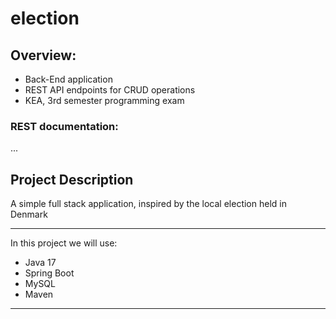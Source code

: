 # election

## Overview:

<ul>
 <li> Back-End application </li>
 <li> REST API endpoints for CRUD operations </li> 
 <li> KEA, 3rd semester programming exam </li> 
</ul>

### REST documentation:

...

## Project Description

A simple full stack application, inspired by the local election held in Denmark </li>

<hr>

In this project we will use:

<ul>
  <li>Java 17</li>
  <li>Spring Boot</li>
  <li>MySQL</li>
  <li>Maven</li>
 </ul>
<hr>
